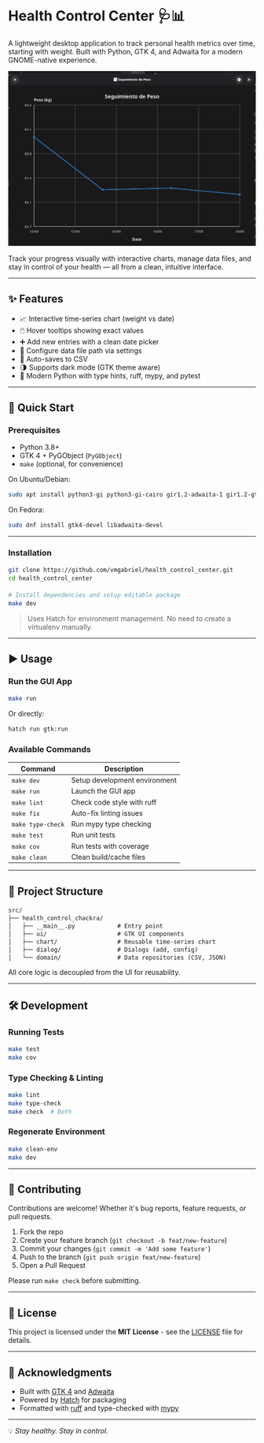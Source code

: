 # Health Control Center 🩺📊

A lightweight desktop application to track personal health metrics over time, starting with weight. Built with Python, GTK 4, and Adwaita for a modern GNOME-native experience.

![Health Control Center Screenshot](./docs/screenshot.png) <!-- Optional: add a real screenshot -->

Track your progress visually with interactive charts, manage data files, and stay in control of your health — all from a clean, intuitive interface.

---

## ✨ Features

- 📈 Interactive time-series chart (weight vs date)
- 🖱️ Hover tooltips showing exact values
- ➕ Add new entries with a clean date picker
- 🔧 Configure data file path via settings
- 💾 Auto-saves to CSV
- 🌗 Supports dark mode (GTK theme aware)
- 🐍 Modern Python with type hints, ruff, mypy, and pytest

---

## 🚀 Quick Start

### Prerequisites

- Python 3.8+
- GTK 4 + PyGObject (`PyGObject`)
- `make` (optional, for convenience)

On Ubuntu/Debian:
```bash
sudo apt install python3-gi python3-gi-cairo gir1.2-adwaita-1 gir1.2-gtk-4.0
```

On Fedora:
```bash
sudo dnf install gtk4-devel libadwaita-devel
```

---

### Installation

```bash
git clone https://github.com/vmgabriel/health_control_center.git
cd health_control_center

# Install dependencies and setup editable package
make dev
```

> Uses Hatch for environment management. No need to create a virtualenv manually.

---

## ▶️ Usage

### Run the GUI App
```bash
make run
```

Or directly:
```bash
hatch run gtk:run
```

### Available Commands
| Command | Description |
|--------|-------------|
| `make dev` | Setup development environment |
| `make run` | Launch the GUI app |
| `make lint` | Check code style with ruff |
| `make fix` | Auto-fix linting issues |
| `make type-check` | Run mypy type checking |
| `make test` | Run unit tests |
| `make cov` | Run tests with coverage |
| `make clean` | Clean build/cache files |

---

## 🧩 Project Structure

```
src/
├── health_control_chackra/
│   ├── __main__.py            # Entry point
│   ├── ui/                    # GTK UI components
│   ├── chart/                 # Reusable time-series chart
│   ├── dialog/                # Dialogs (add, config)
│   └── domain/                # Data repositories (CSV, JSON)
```

All core logic is decoupled from the UI for reusability.

---

## 🛠️ Development

### Running Tests
```bash
make test
make cov
```

### Type Checking & Linting
```bash
make lint
make type-check
make check  # Both
```

### Regenerate Environment
```bash
make clean-env
make dev
```

---

## 🤝 Contributing

Contributions are welcome! Whether it's bug reports, feature requests, or pull requests.

1. Fork the repo
2. Create your feature branch (`git checkout -b feat/new-feature`)
3. Commit your changes (`git commit -m 'Add some feature'`)
4. Push to the branch (`git push origin feat/new-feature`)
5. Open a Pull Request

Please run `make check` before submitting.

---

## 📄 License

This project is licensed under the **MIT License** - see the [LICENSE](LICENSE) file for details.

---

## 🙌 Acknowledgments

- Built with [GTK 4](https://docs.gtk.org/gtk4/) and [Adwaita](https://gnome.pages.gitlab.gnome.org/libadwaita/doc/main/)
- Powered by [Hatch](https://hatch.pypa.io/) for packaging
- Formatted with [ruff](https://beta.ruff.rs/docs/) and type-checked with [mypy](https://mypy-lang.org/)

---

💡 *Stay healthy. Stay in control.*